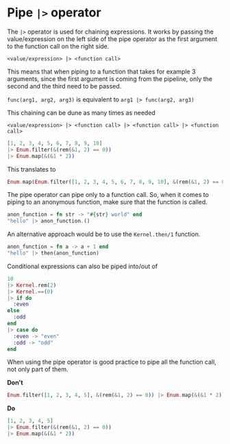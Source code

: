# Pipe `|>` operator
The `|>` operator is used for chaining expressions. It works by passing the value/expression on the left side of the pipe operator as the first argument to the function call on the right side. 

`<value/expression> |> <function call>`

This means that when piping to a function that takes for example 3 arguments, since the first argument is coming from the pipeline, only the second and the third need to be passed.

`func(arg1, arg2, arg3)` is equivalent to `arg1 |> func(arg2, arg3)` 

This chaining can be dune as many times as needed

`<value/expression> |> <function call> |> <function call> |> <function call>`

```elixir
[1, 2, 3, 4, 5, 6, 7, 8, 9, 10]
|> Enum.filter(&(rem(&1, 2) == 0))
|> Enum.map(&(&1 * 2))
```

This translates to

```elixir
Enum.map(Enum.filter([1, 2, 3, 4, 5, 6, 7, 8, 9, 10], &(rem(&1, 2) == 0)), &(&1 * 2))
```

The pipe operator can pipe only to a function call. So, when it comes to piping to an anonymous function, make sure that the function is called.

```elixir
anon_function = fn str -> "#{str} world" end
"hello" |> anon_function.()
```

An alternative approach would be to use the `Kernel.then/1` function.

```elixir
anon_function = fn a -> a + 1 end
"hello" |> then(anon_function)
```

Conditional expressions can also be piped into/out of

```elixir
10
|> Kernel.rem(2)
|> Kernel.==(0)
|> if do
  :even
else
  :odd
end
|> case do
  :even -> "even"
  :odd -> "odd"
end
```

When using the pipe operator is good practice to pipe all the function call, not only part of them.

**Don't**
```elixir
Enum.filter([1, 2, 3, 4, 5], &(rem(&1, 2) == 0)) |> Enum.map(&(&1 * 2))
```

**Do**
```elixir
[1, 2, 3, 4, 5] 
|> Enum.filter(&(rem(&1, 2) == 0)) 
|> Enum.map(&(&1 * 2))
```